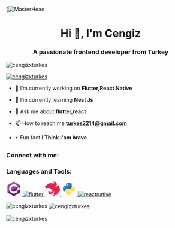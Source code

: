 [![MasterHead]([[https://w0.peakpx.com/wallpaper/273/881/HD-wallpaper-code-programming-monitor-hacker.jpg]])
<h1 align="center">Hi 👋, I'm Cengiz</h1>
<h3 align="center">A passionate frontend developer from Turkey</h3>

<p align="left"> <img src="https://komarev.com/ghpvc/?username=cengizxturkes&label=Profile%20views&color=0e75b6&style=flat" alt="cengizxturkes" /> </p>

<p align="left"> <a href="https://github.com/ryo-ma/github-profile-trophy"><img src="https://github-profile-trophy.vercel.app/?username=cengizxturkes" alt="cengizxturkes" /></a> </p>

- 🔭 I’m currently working on **Flutter,React Native**

- 🌱 I’m currently learning **Nest Js**

- 💬 Ask me about **flutter,react**

- 📫 How to reach me **turkes2214@gmail.com**

- ⚡ Fun fact **I Think ı'am brave**

<h3 align="left">Connect with me:</h3>
<p align="left">
</p>

<h3 align="left">Languages and Tools:</h3>
<p align="left"> <a href="https://www.w3schools.com/cs/" target="_blank" rel="noreferrer"> <img src="https://raw.githubusercontent.com/devicons/devicon/master/icons/csharp/csharp-original.svg" alt="csharp" width="40" height="40"/> </a> <a href="https://flutter.dev" target="_blank" rel="noreferrer"> <img src="https://www.vectorlogo.zone/logos/flutterio/flutterio-icon.svg" alt="flutter" width="40" height="40"/> </a> <a href="https://nestjs.com/" target="_blank" rel="noreferrer"> <img src="https://raw.githubusercontent.com/devicons/devicon/master/icons/nestjs/nestjs-plain.svg" alt="nestjs" width="40" height="40"/> </a> <a href="https://www.python.org" target="_blank" rel="noreferrer"> <img src="https://raw.githubusercontent.com/devicons/devicon/master/icons/python/python-original.svg" alt="python" width="40" height="40"/> </a> <a href="https://reactnative.dev/" target="_blank" rel="noreferrer"> <img src="https://reactnative.dev/img/header_logo.svg" alt="reactnative" width="40" height="40"/> </a> </p>

<p><img align="left" src="https://github-readme-stats.vercel.app/api/top-langs?username=cengizxturkes&show_icons=true&locale=en&layout=compact" alt="cengizxturkes" /></p>

<p>&nbsp;<img align="center" src="https://github-readme-stats.vercel.app/api?username=cengizxturkes&show_icons=true&locale=en" alt="cengizxturkes" /></p>

<p><img align="center" src="https://github-readme-streak-stats.herokuapp.com/?user=cengizxturkes&" alt="cengizxturkes" /></p>
